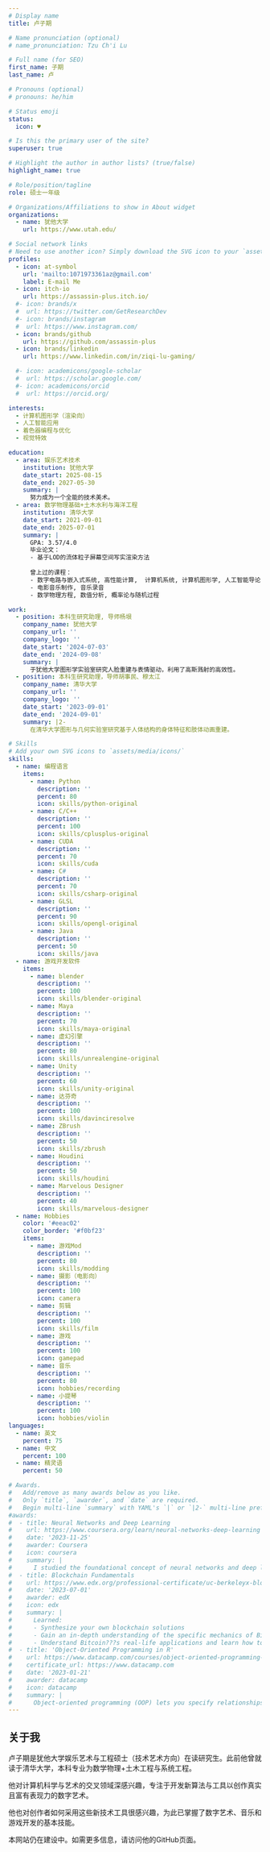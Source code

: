 ```yaml
---
# Display name
title: 卢子期

# Name pronunciation (optional)
# name_pronunciation: Tzu Ch'i Lu

# Full name (for SEO)
first_name: 子期
last_name: 卢

# Pronouns (optional)
# pronouns: he/him

# Status emoji
status:
  icon: ♥

# Is this the primary user of the site?
superuser: true

# Highlight the author in author lists? (true/false)
highlight_name: true

# Role/position/tagline
role: 硕士一年级

# Organizations/Affiliations to show in About widget
organizations:
  - name: 犹他大学
    url: https://www.utah.edu/

# Social network links
# Need to use another icon? Simply download the SVG icon to your `assets/media/icons/` folder.
profiles:
  - icon: at-symbol
    url: 'mailto:1071973361az@gmail.com'
    label: E-mail Me
  - icon: itch-io
    url: https://assassin-plus.itch.io/
  #- icon: brands/x
  #  url: https://twitter.com/GetResearchDev
  #- icon: brands/instagram
  #  url: https://www.instagram.com/
  - icon: brands/github
    url: https://github.com/assassin-plus
  - icon: brands/linkedin
    url: https://www.linkedin.com/in/ziqi-lu-gaming/

  #- icon: academicons/google-scholar
  #  url: https://scholar.google.com/
  #- icon: academicons/orcid
  #  url: https://orcid.org/

interests:
  - 计算机图形学（渲染向）
  - 人工智能应用
  - 着色器编程与优化
  - 视觉特效

education:
  - area: 娱乐艺术技术
    institution: 犹他大学
    date_start: 2025-08-15
    date_end: 2027-05-30
    summary: |
      努力成为一个全能的技术美术。
  - area: 数学物理基础+土木水利与海洋工程
    institution: 清华大学
    date_start: 2021-09-01
    date_end: 2025-07-01
    summary: |
      GPA: 3.57/4.0
      毕业论文：
      - 基于LOD的流体粒子屏幕空间写实渲染方法 
  
      曾上过的课程：
      - 数字电路与嵌入式系统, 高性能计算,	计算机系统, 计算机图形学, 人工智能导论, 数据结构
      - 电影音乐制作, 音乐录音
      - 数学物理方程, 数值分析, 概率论与随机过程

work:
  - position: 本科生研究助理, 导师杨垠
    company_name: 犹他大学
    company_url: ''
    company_logo: ''
    date_start: '2024-07-03'
    date_end: '2024-09-08'
    summary: |
      于犹他大学图形学实验室研究人脸重建与表情驱动，利用了高斯溅射的高效性。
  - position: 本科生研究助理，导师胡事民、穆太江
    company_name: 清华大学
    company_url: ''
    company_logo: ''
    date_start: '2023-09-01'
    date_end: '2024-09-01'
    summary: |2-
      在清华大学图形与几何实验室研究基于人体结构的身体特征和肢体动画重建。

# Skills
# Add your own SVG icons to `assets/media/icons/`
skills:
  - name: 编程语言
    items:
      - name: Python
        description: ''
        percent: 80
        icon: skills/python-original
      - name: C/C++
        description: ''
        percent: 100
        icon: skills/cplusplus-original
      - name: CUDA
        description: ''
        percent: 70
        icon: skills/cuda
      - name: C#
        description: ''
        percent: 70
        icon: skills/csharp-original
      - name: GLSL
        description: ''
        percent: 90
        icon: skills/opengl-original
      - name: Java
        description: ''
        percent: 50
        icon: skills/java
  - name: 游戏开发软件
    items:
      - name: blender
        description: ''
        percent: 100
        icon: skills/blender-original
      - name: Maya
        description: ''
        percent: 70
        icon: skills/maya-original
      - name: 虚幻引擎
        description: ''
        percent: 80
        icon: skills/unrealengine-original
      - name: Unity
        description: ''
        percent: 60
        icon: skills/unity-original
      - name: 达芬奇
        description: ''
        percent: 100
        icon: skills/davinciresolve
      - name: ZBrush
        description: ''
        percent: 50
        icon: skills/zbrush
      - name: Houdini
        description: ''
        percent: 50
        icon: skills/houdini
      - name: Marvelous Designer
        description: ''
        percent: 40
        icon: skills/marvelous-designer
  - name: Hobbies
    color: '#eeac02'
    color_border: '#f0bf23'
    items:
      - name: 游戏Mod
        description: ''
        percent: 80
        icon: skills/modding
      - name: 摄影（电影向）
        description: ''
        percent: 100
        icon: camera
      - name: 剪辑
        description: ''
        percent: 100
        icon: skills/film
      - name: 游戏
        description: ''
        percent: 100
        icon: gamepad
      - name: 音乐
        description: ''
        percent: 80
        icon: hobbies/recording
      - name: 小提琴
        description: ''
        percent: 100
        icon: hobbies/violin
languages:
  - name: 英文
    percent: 75
  - name: 中文
    percent: 100
  - name: 精灵语
    percent: 50

# Awards.
#   Add/remove as many awards below as you like.
#   Only `title`, `awarder`, and `date` are required.
#   Begin multi-line `summary` with YAML's `|` or `|2-` multi-line prefix and indent 2 spaces below.
#awards:
#  - title: Neural Networks and Deep Learning
#    url: https://www.coursera.org/learn/neural-networks-deep-learning
#    date: '2023-11-25'
#    awarder: Coursera
#    icon: coursera
#    summary: |
#      I studied the foundational concept of neural networks and deep learning. By the end, I was familiar with the significant technological trends driving the rise of deep learning; build, train, and apply fully connected deep neural networks; implement efficient (vectorized) neural networks; identify key parameters in a neural network???s architecture; and apply deep learning to your own applications.
#  - title: Blockchain Fundamentals
#    url: https://www.edx.org/professional-certificate/uc-berkeleyx-blockchain-fundamentals
#    date: '2023-07-01'
#    awarder: edX
#    icon: edx
#    summary: |
#      Learned:
#      - Synthesize your own blockchain solutions
#      - Gain an in-depth understanding of the specific mechanics of Bitcoin
#      - Understand Bitcoin???s real-life applications and learn how to attack and destroy Bitcoin, Ethereum, smart contracts and Dapps, and alternatives to Bitcoin???s Proof-of-Work consensus algorithm
#  - title: 'Object-Oriented Programming in R'
#    url: https://www.datacamp.com/courses/object-oriented-programming-with-s3-and-r6-in-r
#    certificate_url: https://www.datacamp.com
#    date: '2023-01-21'
#    awarder: datacamp
#    icon: datacamp
#    summary: |
#      Object-oriented programming (OOP) lets you specify relationships between functions and the objects that they can act on, helping you manage complexity in your code. This is an intermediate level course, providing an introduction to OOP, using the S3 and R6 systems. S3 is a great day-to-day R programming tool that simplifies some of the functions that you write. R6 is especially useful for industry-specific analyses, working with web APIs, and building GUIs.
---
```

## 关于我

卢子期是犹他大学娱乐艺术与工程硕士（技术艺术方向）在读研究生。此前他曾就读于清华大学，本科专业为数学物理+土木工程与系统工程。

他对计算机科学与艺术的交叉领域深感兴趣，专注于开发新算法与工具以创作真实且富有表现力的数字艺术。

他也对创作者如何采用这些新技术工具很感兴趣，为此已掌握了数字艺术、音乐和游戏开发的基本技能。

本网站仍在建设中。如需更多信息，请访问他的GitHub页面。
